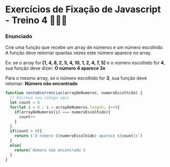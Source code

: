 # Exercícios de Fixação de Javascript - Treino 4 🏋🏽‍♀️

### Enunciado

Crie uma função que recebe um array de números e um número escolhido. A função deve retornar quantas vezes este número aparece no array.

Ex: se o array for **[1, 4, 8, 2, 5, 4, 10, 1, 2, 4, 7, 5]** e o número escolhido for **4**, sua função deve dizer: **O número 4 aparece 3x**

Para o mesmo array, se o número escolhido for **3**, sua função deve retornar: **Número não encontrado**



```javascript
function contaOcorrencias(arrayDeNumeros, numeroEscolhido) {
  // Escreva seu código aqui
  let count = 0
  for(let i = 0 ; i < arrayDeNumeros.length; i++){
    if(arrayDeNumeros[i] === numeroEscolhido){
      count++
    }
  }
  if(count > 0){
    return (`O número ${numeroEscolhido} aparece ${count}x`)
  }
  else{
    return(`Número não encontrado`)
  }
}
```

